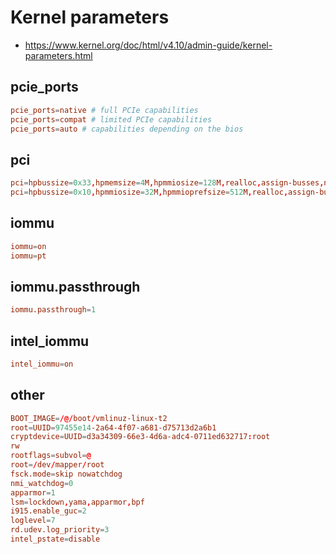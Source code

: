 # Kernel parameters

- <https://www.kernel.org/doc/html/v4.10/admin-guide/kernel-parameters.html>

## pcie_ports

```conf
pcie_ports=native # full PCIe capabilities
pcie_ports=compat # limited PCIe capabilities
pcie_ports=auto # capabilities depending on the bios
```

## pci

```conf
pci=hpbussize=0x33,hpmemsize=4M,hpmmiosize=128M,realloc,assign-busses,nocrs
pci=hpbussize=0x10,hpmmiosize=32M,hpmmioprefsize=512M,realloc,assign-busses,nocrs
```

## iommu

```conf
iommu=on
iommu=pt
```

## iommu.passthrough

```conf
iommu.passthrough=1
```

## intel_iommu

```conf
intel_iommu=on
```

## other

```conf
BOOT_IMAGE=/@/boot/vmlinuz-linux-t2
root=UUID=97455e14-2a64-4f07-a681-d75713d2a6b1
cryptdevice=UUID=d3a34309-66e3-4d6a-adc4-0711ed632717:root
rw
rootflags=subvol=@
root=/dev/mapper/root
fsck.mode=skip nowatchdog
nmi_watchdog=0
apparmor=1
lsm=lockdown,yama,apparmor,bpf
i915.enable_guc=2
loglevel=7
rd.udev.log_priority=3
intel_pstate=disable
```
